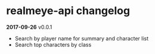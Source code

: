 # realmeye-api changelog

**2017-09-26** v0.0.1

- Search by player name for summary and character list
- Search top characters by class
